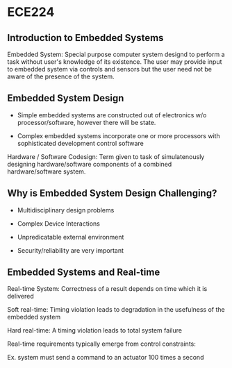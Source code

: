 # ECE224

## Introduction to Embedded Systems

Embedded System: Special purpose computer system designd to perform a task without user's knowledge of its existence. The user may
provide input to embedded system via controls and sensors but the user need not be aware of the presence of the system.

## Embedded System Design

- Simple embedded systems are constructed out of electronics w/o processor/software, however
there will be state.

- Complex embedded systems incorporate one or more processors with sophisticated development control
software

Hardware / Software Codesign: Term given to task of simulatenously designing hardware/software components of a combined
hardware/software system.

## Why is Embedded System Design Challenging?

- Multidisciplinary design problems
- Complex Device Interactions
- Unpredicatable external environment

- Security/reliability are very important

## Embedded Systems and Real-time

Real-time System: Correctness of a result depends on time which it is delivered

Soft real-time: Timing violation leads to degradation in the usefulness of the
embedded system

Hard real-time: A timing violation leads to total system failure

Real-time requirements typically emerge from control constraints:

Ex. system must send a command to an actuator 100 times a second
